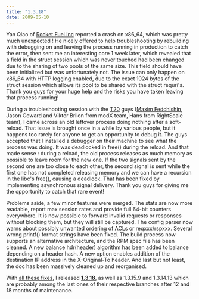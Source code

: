 ```yaml
---
title: "1.3.18"
date: 2009-05-10
---
```


Yan Qiao of [Rocket Fuel Inc](http://www.rocketfuelinc.com/) reported a crash on x86\_64, which was pretty much unexpected ! He nicely offered to help troubleshooting by rebuilding with debugging on and leaving the process running in production to catch the error, then sent me an interesting core 1 week later, which revealed that a field in the struct session which was never touched had been changed due to the sharing of two pools of the same size. This field should have been initialized but was unfortunately not. The issue can only happen on x86\_64 with HTTP logging enabled, due to the exact 1024 bytes of the struct session which allows its pool to be shared with the struct requri's. Thank you guys for your huge help and the risks you have taken leaving that process running!

During a troubleshooting session with the [T20](http://www.iplt20.com/) guys ([Maxim Fedchishin](http://www.cloudadmin.info/), Jason Coward and Viktor Brilon from modX team, Hans from RightScale team), I came across an old leftover process doing nothing after a soft-reload. That issue is brought once in a while by various people, but it happens too rarely for anyone to get an opportunity to debug it. The guys accepted that I installed a debugger on their machine to see what the process was doing. It was deadlocked in free() during the reload. And that made sense : during a reload, the old process releases as much memory as possible to leave room for the new one. If the two signals sent by the second one are too close to each other, the second signal is sent while the first one has not completed releasing memory and we can have a recursion in the libc's free(), causing a deadlock. That has been fixed by implementing asynchronous signal delivery. Thank you guys for giving me the opportunity to catch that rare event!

Problems aside, a few minor features were merged. The stats are now more readable, report max session rates and provide full 64-bit counters everywhere. It is now possible to forward invalid requests or responses without blocking them, but they will still be captured. The config parser now warns about possibly unwanted ordering of ACLs or reqxxx/rspxxx. Several wrong printf() format strings have been fixed. The build process now supports an alternative architecture, and the RPM spec file has been cleaned. A new balance hdr(header) algorithm has been added to balance depending on a header hash. A new option enables addition of the destination IP address in the X-Original-To header. And last but not least, the doc has been massively cleaned up and reorganised.

With [all these fixes](/download/1.3/src/CHANGELOG-1.3.18), I released **[1.3.18](download/1.3/src/)**, as well as 1.3.15.9 and 1.3.14.13 which are probably among the last ones of their respective branches after 12 and 18 months of maintenance.
